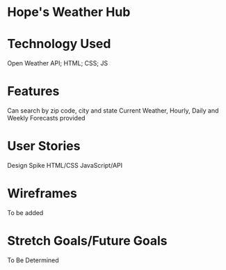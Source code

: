 # Hope's Weather Hub
# Technology Used
Open Weather API; HTML; CSS; JS
# Features
Can search by zip code, city and state
Current Weather, Hourly, Daily and Weekly Forecasts provided
# User Stories
Design Spike
HTML/CSS
JavaScript/API
# Wireframes
To be added
# Stretch Goals/Future Goals
To Be Determined

